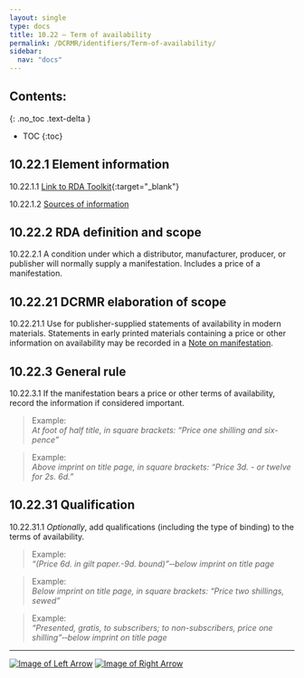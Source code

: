 ```yaml
---
layout: single
type: docs
title: 10.22 — Term of availability
permalink: /DCRMR/identifiers/Term-of-availability/
sidebar:
  nav: "docs"
---
```


## Contents:
{: .no_toc .text-delta }

- TOC
{:toc}

## 10.22.1 Element information

<a name="10.22.1.1">10.22.1.1</a> [Link to RDA Toolkit](https://beta.rdatoolkit.org/Content/Index?externalId=en-US_ala-496cc498-87a3-329f-9560-7f16668a6cd5){:target="_blank"}

<a name="10.22.1.2">10.22.1.2</a> [Sources of information](/DCRMR/identifiers/#10011-sources-of-information)

## 10.22.2 RDA definition and scope

<a name="10.22.2.1">10.22.2.1</a> A condition under which a distributor, manufacturer, producer, or publisher will normally supply a manifestation. Includes a price of a manifestation.

## 10.22.21 DCRMR elaboration of scope

<a name="10.22.21.1">10.22.21.1</a> Use for publisher-supplied statements of availability in modern materials. Statements in early printed materials containing a price or other information on availability may be recorded in a [Note on manifestation](/DCRMR/additional-notes/Note-on-manifestation/).

## 10.22.3 General rule

<a name="10.22.3.1">10.22.3.1</a> If the manifestation bears a price or other terms of availability, record the information if considered important. 

>Example:  
><CITE>At foot of half title, in square brackets: “Price one shilling and six-pence”</CITE>

>Example:  
><CITE>Above imprint on title page, in square brackets: “Price 3d. - or twelve for 2s. 6d.”</CITE>

## 10.22.31 Qualification

<a name="10.22.31.1">10.22.31.1</a> *Optionally*, add qualifications (including the type of binding) to the terms of availability.

>Example:  
><CITE>“(Price 6d. in gilt paper.-9d. bound)”&#8208;&#8208;below imprint on title page</CITE>

>Example:  
><CITE>Below imprint on title page, in square brackets: “Price two shillings, sewed”</CITE>

>Example:   
><CITE>“Presented, gratis, to subscribers; to non-subscribers, price one shilling”&#8208;&#8208;below imprint on title page</CITE>

---

[![Image of Left Arrow](https://rbms-bsc.github.io/DCRMR/assets/pictures/navigation/Arrow_Left.png "10.21 — Fingerprint")](/DCRMR/identifiers/Fingerprint/) [![Image of Right Arrow](https://rbms-bsc.github.io/DCRMR/assets/pictures/navigation/Arrow_Right.png "10.23 — Note on identifier for manifestation")](/DCRMR/identifiers/Note-on-identifier-for-manifestation/)